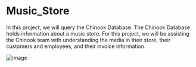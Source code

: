 # Music_Store
In this project, we will query the Chinook Database. The Chinook Database holds information about a music store. For this project, we will be assisting the Chinook team with understanding the media in their store, their customers and employees, and their invoice information.

![image](https://user-images.githubusercontent.com/89305678/160301232-351aa5e3-07d1-40a1-9446-da06cab4d312.png)

